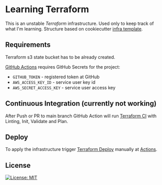 # Learning Terraform

This is an unstable _Terraform_ infrastructure. Used only to keep track of what I'm learning. Structure based on cookiecutter [infra template](https://github.com/elaynelemos/terraform-template).

## Requirements

Terraform s3 state bucket has to be already created.

[GitHub Actions](./github/workflows/) requires GitHub Secrets for the project:

- `GITHUB_TOKEN` - registered token at GitHub
- `AWS_ACCESS_KEY_ID` - service user key id
- `AWS_SECRET_ACCESS_KEY` - service user access key

## Continuous Integration (currently not working)

After Push or PR to main branch GitHub Action will run [Terraform CI](./.github/workflows/ci.yml) with Linting, Init, Validate and Plan.

## Deploy

To apply the infrastructure trigger [Terraform Deploy](./.github/workflows/deploy.yml) manually at [Actions](https://github.com/elaynelemos/terraform-template/actions).


License
-------
[![License: MIT](https://badges.frapsoft.com/os/mit/mit.png?v=102)](./LICENSE)

